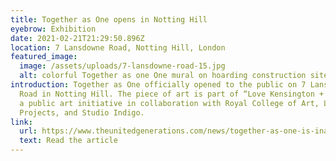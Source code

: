 ```yaml
---
title: Together as One opens in Notting Hill
eyebrow: Exhibition
date: 2021-02-21T21:29:50.896Z
location: 7 Lansdowne Road, Notting Hill, London
featured_image:
  image: /assets/uploads/7-lansdowne-road-15.jpg
  alt: colorful Together as one One mural on hoarding construction site
introduction: Together as One officially opened to the public on 7 Lansdowne
  Road in Notting Hill. The piece of art is part of “Love Kensington + Chelsea”,
  a public art initiative in collaboration with Royal College of Art, London
  Projects, and Studio Indigo.
link:
  url: https://www.theunitedgenerations.com/news/together-as-one-is-inaugurated-in-london/
  text: Read the article
---
```

